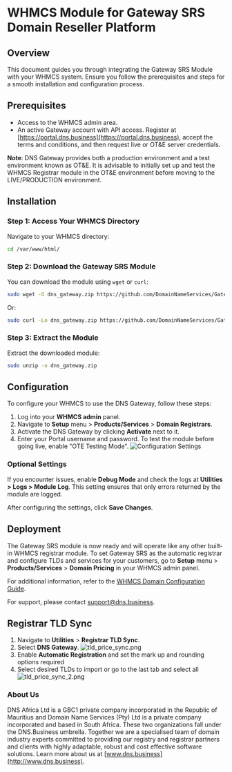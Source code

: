 # WHMCS Module for Gateway SRS Domain Reseller Platform

## Overview

This document guides you through integrating the Gateway SRS Module with your WHMCS system. Ensure you follow the prerequisites and steps for a smooth installation and configuration process.

## Prerequisites

- Access to the WHMCS admin area.
- An active Gateway account with API access. Register at [https://portal.dns.business](https://portal.dns.business), accept the terms and conditions, and then request live or OT&E server credentials.

**Note**: DNS Gateway provides both a production environment and a test environment known as OT&E. It is advisable to initially set up and test the WHMCS Registrar module in the OT&E environment before moving to the LIVE/PRODUCTION environment.

## Installation

### Step 1: Access Your WHMCS Directory
Navigate to your WHMCS directory:
```bash
cd /var/www/html/
```

### Step 2: Download the Gateway SRS Module
You can download the module using `wget` or `curl`:
```bash
sudo wget -O dns_gateway.zip https://github.com/DomainNameServices/Gateway-WHMCS/raw/master/dns_gateway.zip
```
Or:
```bash
sudo curl -Lo dns_gateway.zip https://github.com/DomainNameServices/Gateway-WHMCS/raw/master/dns_gateway.zip
```

### Step 3: Extract the Module
Extract the downloaded module:
```bash
sudo unzip -o dns_gateway.zip
```

## Configuration

To configure your WHMCS to use the DNS Gateway, follow these steps:

1. Log into your **WHMCS admin** panel.
2. Navigate to **Setup** menu > **Products/Services** > **Domain Registrars**.
3. Activate the DNS Gateway by clicking **Activate** next to it.
4. Enter your Portal username and password. To test the module before going live, enable "OTE Testing Mode".
   ![Configuration Settings](configure.png)

### Optional Settings
If you encounter issues, enable **Debug Mode** and check the logs at **Utilities > Logs > Module Log**. This setting ensures that only errors returned by the module are logged.

After configuring the settings, click **Save Changes**.

## Deployment

The Gateway SRS module is now ready and will operate like any other built-in WHMCS registrar module. To set Gateway SRS as the automatic registrar and configure TLDs and services for your customers, go to **Setup** menu > **Products/Services** > **Domain Pricing** in your WHMCS admin panel.

For additional information, refer to the [WHMCS Domain Configuration Guide](http://docs.whmcs.com/Domains_Configuration).

For support, please contact [support@dns.business](mailto:support@dns.business).

## Registrar TLD Sync

1. Navigate to **Utilities** > **Registrar TLD Sync**.
2. Select **DNS Gateway**.
   ![tld_price_sync.png](tld_price_sync.png)
3. Enable **Automatic Registration** and set the mark up and rounding options required
4. Select desired TLDs to import or go to the last tab and select all
   ![tld_price_sync_2.png](tld_price_sync_2.png)

### About Us

DNS Africa Ltd is a GBC1 private company incorporated in the Republic of Mauritius and Domain Name Services (Pty) Ltd is a private company incorporated and based in South Africa. These two organizations fall under the DNS.Business umbrella. Together we are a specialised team of domain industry experts committed to providing our registry and registrar partners and clients with highly adaptable, robust and cost effective software solutions. Learn more about us at [www.dns.business](http://www.dns.business).
